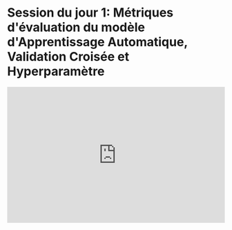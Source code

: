 <h1>Session du jour 1: Métriques d'évaluation du modèle d'Apprentissage Automatique, Validation Croisée et Hyperparamètre</h1>
<iframe width="100%" height="315" src="https://www.youtube.com/embed/r9BSMBXyoFk?list=PLKub218pIBvER9BC5wK6FH8YhmTtsZN2G" title="YouTube video player" frameborder="0" allow="accelerometer; autoplay; clipboard-write; encrypted-media; gyroscope; picture-in-picture" allowfullscreen></iframe>